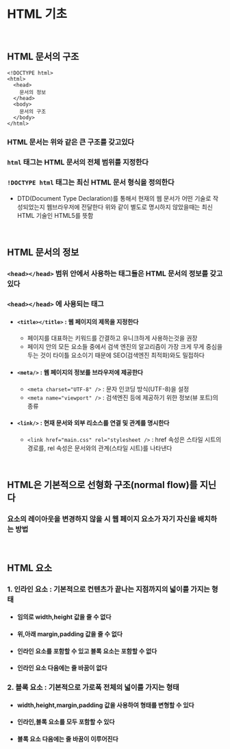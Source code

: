 # HTML 기초
</br>

## HTML 문서의 구조
```
<!DOCTYPE html>
<html>
  <head>
    문서의 정보
  </head>
  <body>
    문서의 구조
  </body>
</html>
```
###  HTML 문서는 위와 같은 큰 구조를 갖고있다
### `html` 태그는 HTML 문서의 전체 범위를 지정한다
### `!DOCTYPE html` 태그는 최신 HTML 문서 형식을 정의한다
- DTD(Document Type Declaration)를 통해서 현재의 웹 문서가 어떤 기술로 작성되었는지 웹브라우저에 전달한다 위와 같이 별도로 명시하지 않았을때는 최신 HTML 기술인 HTML5를 뜻함

</br>

## HTML 문서의 정보
### `<head></head>` 범위 안에서 사용하는 태그들은 HTML 문서의 정보를 갖고있다
### `<head></head>` 에 사용되는 태그
- #### `<title></title>` : 웹 페이지의 제목을 지정한다
  - 페이지를 대표하는 키워드를 간결하고 유니크하게 사용하는것을 권장
  - 페이지 안의 모든 요소들 중에서 검색 엔진의 알고리즘이 가장 크게 무게 중심을 두는 것이 타이틀 요소이기 때문에 SEO(검색엔진 최적화)와도 밀접하다
- #### `<meta/>` : 웹 페이지의 정보를 브라우저에 제공한다
  - `<meta charset="UTF-8" />` : 문자 인코딩 방식(UTF-8)을 설정 
  - `<meta name="viewport" />` : 검색엔진 등에 제공하기 위한 정보(뷰 포트)의 종류
- #### `<link/>` : 현재 문서와 외부 리소스를 연결 및 관계를 명시한다
  - `<link href="main.css" rel="stylesheet />` : href 속성은 스타일 시트의 경로를, rel 속성은 문서와의 관계(스타일 시트)를 나타낸다

</br>

## HTML은 기본적으로 선형화 구조(normal flow)를 지닌다
### 요소의 레이아웃을 변경하지 않을 시 웹 페이지 요소가 자기 자신을 배치하는 방법
</br>

## HTML 요소
### 1. 인라인 요소 : 기본적으로  컨텐츠가 끝나는 지점까지의 넓이를 가지는 형태
- #### 임의로 width,height 값을 줄 수 없다
- #### 위,아래 margin,padding 값을 줄 수 없다
- #### 인라인 요소를 포함할 수 있고 블록 요소는 포함할 수 없다
- #### 인라인 요소 다음에는 줄 바꿈이 없다
### 2. 블록 요소 : 기본적으로 가로폭 전체의 넓이를 가지는 형태
- #### width,height,margin,padding 값을 사용하여 형태를 변형할 수 있다
- #### 인라인,블록 요소를 모두 포함할 수 있다
- #### 블록 요소 다음에는 줄 바꿈이 이루어진다









  